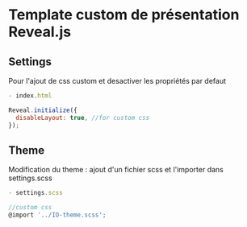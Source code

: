 # Template custom de présentation Reveal.js 

## Settings
Pour l'ajout de css custom et desactiver les propriétés par defaut

```js
- index.html

Reveal.initialize({
  disableLayout: true, //for custom css
});
```

## Theme
Modification du theme : ajout d'un fichier scss et l'importer dans settings.scss
```js
- settings.scss

//custom css
@import '../IO-theme.scss';
```
